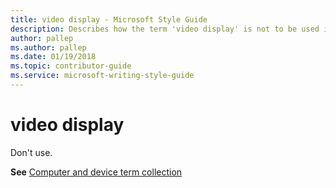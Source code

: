 ```yaml
---
title: video display - Microsoft Style Guide
description: Describes how the term 'video display' is not to be used in Microsoft content and provides a link to the computer and device term collection topic.
author: pallep
ms.author: pallep
ms.date: 01/19/2018
ms.topic: contributor-guide
ms.service: microsoft-writing-style-guide
---
```


# video display

Don't use. 

**See** [Computer and device term collection](~/a-z-word-list-term-collections/term-collections/computer-device-terms.md)
